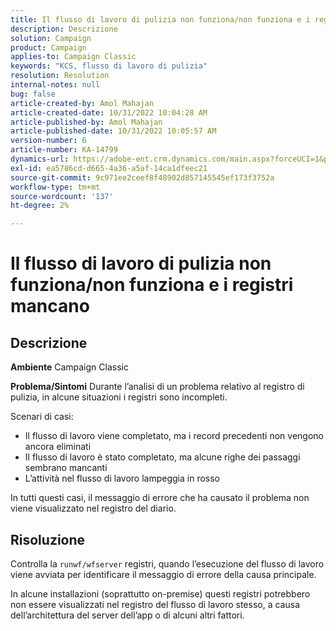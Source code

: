 ```yaml
---
title: Il flusso di lavoro di pulizia non funziona/non funziona e i registri mancano
description: Descrizione
solution: Campaign
product: Campaign
applies-to: Campaign Classic
keywords: "KCS, flusso di lavoro di pulizia"
resolution: Resolution
internal-notes: null
bug: false
article-created-by: Amol Mahajan
article-created-date: 10/31/2022 10:04:28 AM
article-published-by: Amol Mahajan
article-published-date: 10/31/2022 10:05:57 AM
version-number: 6
article-number: KA-14799
dynamics-url: https://adobe-ent.crm.dynamics.com/main.aspx?forceUCI=1&pagetype=entityrecord&etn=knowledgearticle&id=271ea964-0359-ed11-9561-6045bd006079
exl-id: ea5786cd-d665-4a36-a5af-14ca1dfeec21
source-git-commit: 9c971ee2ceef8f48902d857145545ef173f3752a
workflow-type: tm+mt
source-wordcount: '137'
ht-degree: 2%

---
```


# Il flusso di lavoro di pulizia non funziona/non funziona e i registri mancano

## Descrizione

<b>Ambiente</b>
Campaign Classic


<b>Problema/Sintomi</b>
Durante l’analisi di un problema relativo al registro di pulizia, in alcune situazioni i registri sono incompleti.

Scenari di casi:

- Il flusso di lavoro viene completato, ma i record precedenti non vengono ancora eliminati
- Il flusso di lavoro è stato completato, ma alcune righe dei passaggi sembrano mancanti
- L’attività nel flusso di lavoro lampeggia in rosso


In tutti questi casi, il messaggio di errore che ha causato il problema non viene visualizzato nel registro del diario.


## Risoluzione


Controlla la `runwf/wfserver` registri, quando l’esecuzione del flusso di lavoro viene avviata per identificare il messaggio di errore della causa principale.

In alcune installazioni (soprattutto on-premise) questi registri potrebbero non essere visualizzati nel registro del flusso di lavoro stesso, a causa dell’architettura del server dell’app o di alcuni altri fattori.
